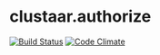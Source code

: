 # clustaar.authorize

[![Build Status](https://travis-ci.org/Clustaar/clustaar.authorize.svg?branch=master)](https://travis-ci.org/Clustaar/clustaar.authorize)
[![Code Climate](https://codeclimate.com/github/Clustaar/clustaar.authorize/badges/gpa.svg)](https://codeclimate.com/github/Clustaar/clustaar.authorize)
